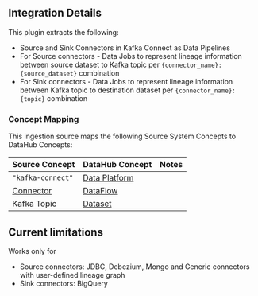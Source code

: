 ## Integration Details

This plugin extracts the following:

- Source and Sink Connectors in Kafka Connect as Data Pipelines
- For Source connectors - Data Jobs to represent lineage information between source dataset to Kafka topic per `{connector_name}:{source_dataset}` combination
- For Sink connectors - Data Jobs to represent lineage information between Kafka topic to destination dataset per `{connector_name}:{topic}` combination

### Concept Mapping

This ingestion source maps the following Source System Concepts to DataHub Concepts:

| Source Concept              | DataHub Concept                                                                            | Notes                                                                       |
| --------------------------- |--------------------------------------------------------------------------------------------| --------------------------------------------------------------------------- |
| `"kafka-connect"`                 | [Data Platform](https://datahubproject.io/docs/generated/metamodel/entities/dataplatform/) |                                                                             |
| [Connector](https://kafka.apache.org/documentation/#connect_connectorsandtasks)         | [DataFlow](https://datahubproject.io/docs/generated/metamodel/entities/dataflow/)          | |
| Kafka Topic         | [Dataset](https://datahubproject.io/docs/generated/metamodel/entities/dataset/)            | |

## Current limitations

Works only for

- Source connectors: JDBC, Debezium, Mongo and Generic connectors with user-defined lineage graph
- Sink connectors: BigQuery
